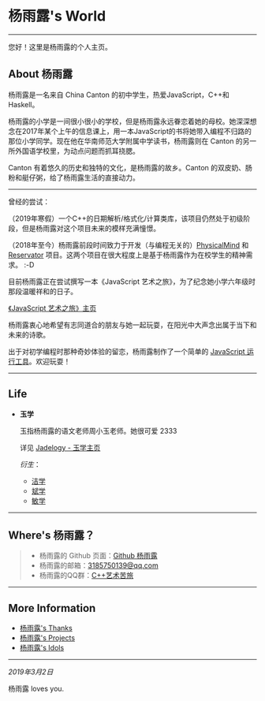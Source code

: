 <link rel="icon" type="image/x-icon"
 href="/favicon.ico">

# 杨雨露's World

---

您好！这里是杨雨露的个人主页。



## About 杨雨露

杨雨露是一名来自 China Canton 的初中学生，热爱JavaScript，C++和Haskell。

杨雨露的小学是一间很小很小的学校，但是杨雨露永远眷恋着她的母校。她深深想念在2017年某个上午的信息课上，用一本JavaScript的书将她带入编程不归路的那位小学同学。现在他在华南师范大学附属中学读书，杨雨露则在 Canton 的另一所外国语学校里，为动点问题而抓耳挠腮。

Canton 有着悠久的历史和独特的文化，是杨雨露的故乡。Canton 的双皮奶、肠粉和艇仔粥，给了杨雨露生活的直接动力。



---

曾经的尝试：

（2019年寒假）一个C++的日期解析/格式化/计算类库，该项目仍然处于初级阶段，但是杨雨露对这个项目未来的模样充满憧憬。

（2018年至今）杨雨露前段时间致力于开发（与编程无关的）[PhysicalMind](https://tanpero.github.io/physicalmind-project) 和
[Reservator](https://github.com/tanpero/Reservator) 项目。这两个项目在很大程度上是基于杨雨露作为在校学生的精神需求。 :-D





目前杨雨露正在尝试撰写一本《JavaScript 艺术之旅》，为了纪念她小学六年级时那段温暖祥和的日子。

[《JavaScript 艺术之旅》主页](book)



杨雨露衷心地希望有志同道合的朋友与她一起玩耍，在阳光中大声念出属于当下和未来的诗歌。



出于对初学编程时那种奇妙体验的留恋，杨雨露制作了一个简单的 [JavaScript 运行工具](runner/runner.html)。欢迎玩耍！

---

## Life

- **玉学**

  玉指杨雨露的语文老师周小玉老师。她很可爱 2333

  详见 [Jadelogy - 玉学主页](jadelogy)

  *衍生*：

  - [洁学](jadelogy#cleanlogy)
  - [斌学](jadelogy#refinelogy)
  - [敏学](jadelogy#agilelogy)

---

## Where's 杨雨露？

> - 杨雨露的 Github 页面：[Github 杨雨露](https://github.com/tanpero/)
> - 杨雨露的邮箱：[3185750139@qq.com](mailto:3185750139@qq.com)
> - 杨雨露的QQ群：[C++艺术苦旅](https://jq.qq.com/?_wv=1027&k=5HM7fwn)

---
## More Information
- [杨雨露's Thanks](https://tanpero.github.io/profile)
- [杨雨露's Projects](https://tanpero.github.io/projects)
- [杨雨露's Idols](https://tanpero.github.io/idols)

---

*2019年3月2日*

杨雨露 loves you.




<script src="/assets/common.js"></script>

<script>
    cleanPage();
</script>




